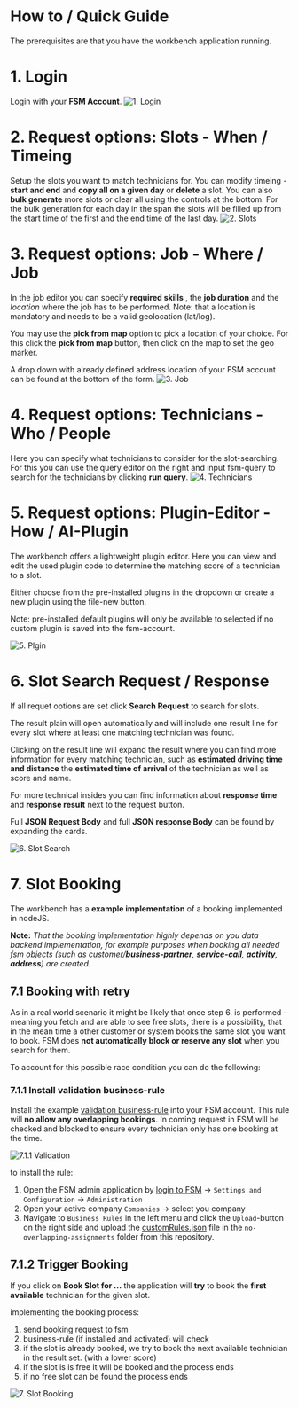 
# How to / Quick Guide
The prerequisites are that you have the workbench application running.

# 1. Login
Login with your **FSM Account**.
![1. Login](./assets/01-login.png)

# 2. Request options: Slots - When / Timeing
Setup the slots you want to match technicians for. You can modify timeing - **start and end** and **copy all on a given day** or **delete** a slot. You can also **bulk generate** more slots or clear all using the controls at the bottom. For the bulk generation for each day in the span the slots will be filled up from the start time of the first and the end time of the last day.
![2. Slots](./assets/02-generate-slots.png)

# 3. Request options: Job - Where / Job
In the job editor you can specify **required skills** , the **job duration** and the *location* where the job has to be performed. Note: that a location is mandatory and needs to be a valid geolocation (lat/log).

You may use the **pick from map** option to pick a location of your choice. For this click the **pick from map** button, then click on the map to set the geo marker.

A drop down with already defined address location of your FSM account can be found at the bottom of the form.
![3. Job](./assets/03-pick-location.png)

# 4. Request options: Technicians - Who / People

Here you can specify what technicians to consider for the slot-searching. For this you can use the query editor on the right and input fsm-query to search for the technicians by clicking **run query**.
![4. Technicians](./assets/04-define-resources.png)

# 5. Request options: Plugin-Editor - How / AI-Plugin
The workbench offers a lightweight plugin editor. Here you can view and edit the used plugin code to determine the matching score of a technician to a slot.

Either choose from the pre-installed plugins in the dropdown or create a new plugin using the file-new button.

Note: pre-installed default plugins will only be available to selected if no custom plugin is saved into the fsm-account.

![5. Plgin](./assets/05-plugin-editor.png)

# 6. Slot Search Request / Response
If all requet options are set click **Search Request** to search for slots.

The result plain will open automatically and will include one result line for every slot where at least one matching technician was found.

Clicking on the result line will expand the result where you can find more information for every matching technician, such as **estimated driving time and distance** the **estimated time of arrival** of the technician as well as score and name.

For more technical insides you can find information about **response time** and **response result** next to the request button.

Full **JSON Request Body** and full **JSON response Body** can be found by expanding the cards.

![6. Slot Search](./assets/06-response.png)

# 7. Slot Booking

The workbench has a **example implementation** of a booking implemented in nodeJS.

**Note:**  *That the booking implementation highly depends on you data backend implementation, for example purposes when booking all needed fsm objects (such as customer/**business-partner**, **service-call**, **activity**, **address**) are created.*

## 7.1 Booking with retry
As in a real world scenario it might be likely that once step 6. is performed - meaning you fetch and are able to see free slots, there is a possibility, that in the mean time a other customer or system books the same slot you want to book. FSM does **not automatically block or reserve any slot** when you search for them.

To account for this possible race condition you can do the following:

### 7.1.1 Install validation business-rule

Install the example [validation business-rule](./../business-rules/no-overlapping-assignments/customRules.json) into your FSM account. This rule will **no allow any overlapping bookings**. In coming request in FSM will be checked and blocked to ensure every technician only has one booking at the time.

![7.1.1 Validation](./assets/071-business-rule.png)

to install the rule:

1. Open the FSM admin application by [login to FSM](https://apps.coresystems.net/) -> `Settings and Configuration` -> `Administration`
2. Open your active company `Companies` -> select you company
3. Navigate to `Business Rules` in the left menu and click the `Upload`-button on the right side and upload the [customRules.json](./../business-rules/no-overlapping-assignments/customRules.json) file in the `no-overlapping-assignments` folder from this repository.


## 7.1.2 Trigger Booking
If you click on **Book Slot for ...** the application will **try** to book the **first available** technician for the given slot.

implementing the booking process:
1. send booking request to fsm
2. business-rule (if installed and activated) will check
3. if the slot is already booked, we try to book the next available technician in the result set. (with a lower score)
4. if the slot is is free it will be booked and the process ends
5. if no free slot can be found the process ends

![7. Slot Booking](./assets/07-booking.png)